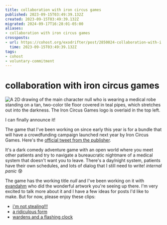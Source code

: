 ```yaml
---
title: collaboration with iron circus games
published: 2023-09-15T03:49:39.132Z
created: 2023-09-15T03:49:39.132Z
migrated: 2024-09-17T16:28:01-05:00
aliases:
- collaboration with iron circus games
crossposts:
- url: https://cohost.org/exodrifter/post/2850024-collaboration-with-i
  time: 2023-09-15T03:49:39.132Z
tags:
- cohost
- voluntary-commitment
---
```


# collaboration with iron circus games

![A 2D drawing of the main character null who is wearing a medical robe standing on a tan, two-color tile floor covered in teal pipes, which stretches out into the darkness. The Iron Circus Games logo is overlaid in the top left.](20230915034939-hero.jpg)

I can finally announce it!

The game that I've been working on since early this year is for a bundle that will have a crowdfunding campaign launched next year by Iron Circus Games. Here's the [official tweet from the publisher](https://twitter.com/ironcircuscomix/status/1702461505302638777).

It's a dark comedy adventure game with an open world where you meet other patients and try to navigate a bureaucratic nightmare of a medical system that doesn't want you to leave. There's a day/night system, patients have their own schedules, and lots of dialog that I still need to write! _internal panic_ 😰

The game has the working title _null_ and I've been working on it with [evandahm](https://twitter.com/evandahm) who did the wonderful artwork you're seeing up there. I'm very excited to talk more about it and I have a few ideas for posts I'd like to make. But for now, please enjoy these clips:
- [i'm not stealing!!!](https://www.twitch.tv/exodrifter_/clip/HandsomeSuperLlamaFreakinStinkin-h3QbvRLYN-b4-jHS)
- [a ridiculous form](https://www.twitch.tv/exodrifter_/clip/PlumpDepressedPistachioDeIlluminati-VwD6BaBUzxIO4mEG)
- [wardens and a flashing clock](https://www.twitch.tv/exodrifter_/clip/StylishPhilanthropicParrotHoneyBadger-wzJtbb7ih42m4XzO)

